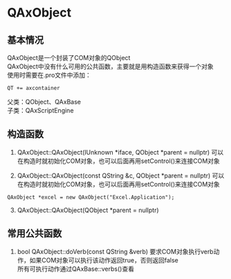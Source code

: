 # QAxObject

## 基本情况
QAxObject是一个封装了COM对象的QObject  
QAxObject中没有什么可用的公共函数，主要就是用构造函数来获得一个对象  
使用时需要在.pro文件中添加：  
```
QT += axcontainer
```
父类：QObject、QAxBase  
子类：QAxScriptEngine  


## 构造函数
1. QAxObject::QAxObject(IUnknown \*iface, QObject \*parent = nullptr)
可以在构造时就初始化COM对象，也可以后面再用setControl()来连接COM对象  

2. QAxObject::QAxObject(const QString &c, QObject \*parent = nullptr)
可以在构造时就初始化COM对象，也可以后面再用setControl()来连接COM对象  
```
QAxObject *excel = new QAxObject("Excel.Application");
```

3. QAxObject::QAxObject(QObject \*parent = nullptr)


## 常用公共函数
1. bool QAxObject::doVerb(const QString &verb)
要求COM对象执行verb动作，如果COM对象可以执行该动作返回true，否则返回false  
所有可执行动作通过QAxBase::verbs()查看  

